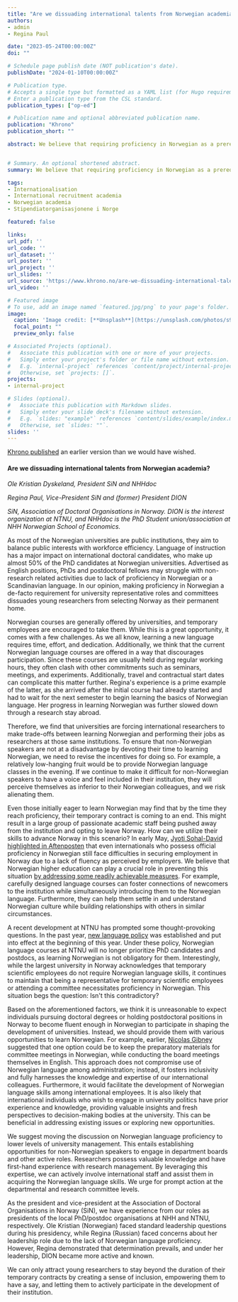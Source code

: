 ```yaml
---
title: "Are we dissuading international talents from Norwegian academia?"
authors:
- admin
- Regina Paul

date: "2023-05-24T00:00:00Z"
doi: ""

# Schedule page publish date (NOT publication's date).
publishDate: "2024-01-10T00:00:00Z"

# Publication type.
# Accepts a single type but formatted as a YAML list (for Hugo requirements).
# Enter a publication type from the CSL standard.
publication_types: ["op-ed"]

# Publication name and optional abbreviated publication name.
publication: "Khrono"
publication_short: ""

abstract: We believe that requiring proficiency in Norwegian as a prerequisite for university management arenas dissuades young researchers from choosing Norway as their home, says Dyskeland and Paul.


# Summary. An optional shortened abstract.
summary: We believe that requiring proficiency in Norwegian as a prerequisite for university management arenas dissuades young researchers from choosing Norway as their home, says Dyskeland and Paul.

tags:
- Internationalisation
- International recruitment academia
- Norwegian academia
- Stipendiatorganisasjonene i Norge

featured: false

links:
url_pdf: ''
url_code: ''
url_dataset: ''
url_poster: ''
url_project: ''
url_slides: ''
url_source: 'https://www.khrono.no/are-we-dissuading-international-talents-from-norwegian-academia/783447'
url_video: ''

# Featured image
# To use, add an image named `featured.jpg/png` to your page's folder. 
image:
  caption: 'Image credit: [**Unsplash**](https://unsplash.com/photos/s9CC2SKySJM)'
  focal_point: ""
  preview_only: false

# Associated Projects (optional).
#   Associate this publication with one or more of your projects.
#   Simply enter your project's folder or file name without extension.
#   E.g. `internal-project` references `content/project/internal-project/index.md`.
#   Otherwise, set `projects: []`.
projects:
- internal-project

# Slides (optional).
#   Associate this publication with Markdown slides.
#   Simply enter your slide deck's filename without extension.
#   E.g. `slides: "example"` references `content/slides/example/index.md`.
#   Otherwise, set `slides: ""`.
slides: ''
---
```


[Khrono published](https://www.khrono.no/are-we-dissuading-international-talents-from-norwegian-academia/783447) an earlier version than we would have wished.

#### **Are we dissuading international talents from Norwegian academia?**

*Ole Kristian Dyskeland, President SiN and NHHdoc*

*Regina Paul, Vice-President SiN and (former) President DION*

*SiN, Association of Doctoral Organisations in Norway. DION is the interest organization at NTNU, and NHHdoc is the PhD Student union/association at NHH Norwegian School of Economics.*

 

 As most of the Norwegian universities are public institutions, they aim to balance public interests with workforce efficiency. Language of instruction has a major impact on international doctoral candidates, who make up almost 50% of the PhD candidates at Norwegian universities. Advertised as English positions, PhDs and postdoctoral fellows may struggle with non-research related activities due to lack of proficiency in Norwegian or a Scandinavian language. In our opinion, making proficiency in Norwegian a de-facto requirement for university representative roles and committees dissuades young researchers from selecting Norway as their permanent home.

 

Norwegian courses are generally offered by universities, and temporary employees are encouraged to take them. While this is a great opportunity, it comes with a few challenges. As we all know, learning a new language requires time, effort, and dedication. Additionally, we think that the current Norwegian language courses are offered in a way that discourages participation. Since these courses are usually held during regular working hours, they often clash with other commitments such as seminars, meetings, and experiments. Additionally, travel and contractual start dates can complicate this matter further. Regina's experience is a prime example of the latter, as she arrived after the initial course had already started and had to wait for the next semester to begin learning the basics of Norwegian language. Her progress in learning Norwegian was further slowed down through a research stay abroad. 

 

Therefore, we find that universities are forcing international researchers to make trade-offs between learning Norwegian and performing their jobs as researchers at those same institutions. To ensure that non-Norwegian speakers are not at a disadvantage by devoting their time to learning Norwegian, we need to revise the incentives for doing so. For example, a relatively low-hanging fruit would be to provide Norwegian language classes in the evening. If we continue to make it difficult for non-Norwegian speakers to have a voice and feel included in their institution, they will perceive themselves as inferior to their Norwegian colleagues, and we risk alienating them.

Even those initially eager to learn Norwegian may find that by the time they reach proficiency, their temporary contract is coming to an end. This might result in a large group of passionate academic staff being pushed away from the institution and opting to leave Norway. How can we utilize their skills to advance Norway in this scenario? In early May, [Jyoti Sohal-David highlighted in Aftenposten](https://www.aftenposten.no/meninger/debatt/i/rlGqmw/hva-er-aa-snakke-godt-nok-norsk) that even internationals who possess official proficiency in Norwegian still face difficulties in securing employment in Norway due to a lack of fluency as perceived by employers. We believe that Norwegian higher education can play a crucial role in preventing this situation [by addressing some readily achievable measures](https://www.aftenposten.no/meninger/debatt/i/rlGqmw/hva-er-aa-snakke-godt-nok-norsk). For example, carefully designed language courses can foster connections of newcomers to the institution while simultaneously introducing them to the Norwegian language. Furthermore, they can help them settle in and understand Norwegian culture while building relationships with others in similar circumstances. 

A recent development at NTNU has prompted some thought-provoking questions. In the past year, [new language policy](https://www.ntnu.no/documents/10137/1326959211/Forord+i+rapport_Lohndalutvalet_Spr%C3%A5kpolitiske+retningsliner.pdf/fb1ba41d-74c7-2009-dd55-307019b96591?t=1675933505355) was established and put into effect at the beginning of this year. Under these policy, Norwegian language courses at NTNU will no longer prioritize PhD candidates and postdocs, as learning Norwegian is not obligatory for them. Interestingly, while the largest university in Norway acknowledges that temporary scientific employees do not require Norwegian language skills, it continues to maintain that being a representative for temporary scientific employees or attending a committee necessitates proficiency in Norwegian. This situation begs the question: Isn't this contradictory?

 

Based on the aforementioned factors, we think it is unreasonable to expect individuals pursuing doctoral degrees or holding postdoctoral positions in Norway to become fluent enough in Norwegian to participate in shaping the development of universities. Instead, we should provide them with various opportunities to learn Norwegian. For example, earlier, [Nicolas Gibney](https://khrono.no/the-democratic-problem-at-nhh/773192) suggested that one option could be to keep the preparatory materials for committee meetings in Norwegian, while conducting the board meetings themselves in English. This approach does not compromise use of Norwegian language among administration; instead, it fosters inclusivity and fully harnesses the knowledge and expertise of our international colleagues. Furthermore, it would facilitate the development of Norwegian language skills among international employees. It is also likely that international individuals who wish to engage in university politics have prior experience and knowledge, providing valuable insights and fresh perspectives to decision-making bodies at the university. This can be beneficial in addressing existing issues or exploring new opportunities.

 

We suggest moving the discussion on Norwegian language proficiency to lower levels of university management. This entails establishing opportunities for non-Norwegian speakers to engage in department boards and other active roles. Researchers possess valuable knowledge and have first-hand experience with research management. By leveraging this expertise, we can actively involve international staff and assist them in acquiring the Norwegian language skills. We urge for prompt action at the departmental and research committee levels. 

 

As the president and vice-president at the Association of Doctoral Organisations in Norway (SiN), we have experience from our roles as presidents of the local PhD/postdoc organisations at NHH and NTNU, respectively. Ole Kristian (Norwegian) faced standard leadership questions during his presidency, while Regina (Russian) faced concerns about her leadership role due to the lack of Norwegian language proficiency. However, Regina demonstrated that determination prevails, and under her leadership, DION became more active and known.

 

We can only attract young researchers to stay beyond the duration of their temporary contracts by creating a sense of inclusion, empowering them to have a say, and letting them to actively participate in the development of their institution.

